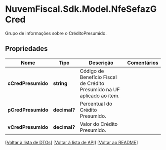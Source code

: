 # NuvemFiscal.Sdk.Model.NfeSefazGCred
Grupo de informações sobre o CréditoPresumido.

## Propriedades

Nome | Tipo | Descrição | Comentários
------------ | ------------- | ------------- | -------------
**cCredPresumido** | **string** | Código de Benefício Fiscal de Crédito Presumido na UF aplicado ao item. | 
**pCredPresumido** | **decimal?** | Percentual do Crédito Presumido. | 
**vCredPresumido** | **decimal?** | Valor do Crédito Presumido. | 

[[Voltar à lista de DTOs]](../README.md#documentation-for-models) [[Voltar à lista de API]](../README.md#documentation-for-api-endpoints) [[Voltar ao README]](../README.md)

